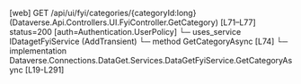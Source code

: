 [web] GET /api/ui/fyi/categories/{categoryId:long}  (Dataverse.Api.Controllers.UI.FyiController.GetCategory)  [L71–L77] status=200 [auth=Authentication.UserPolicy]
  └─ uses_service IDatagetFyiService (AddTransient)
    └─ method GetCategoryAsync [L74]
      └─ implementation Dataverse.Connections.DataGet.Services.DataGetFyiService.GetCategoryAsync [L19-L291]

